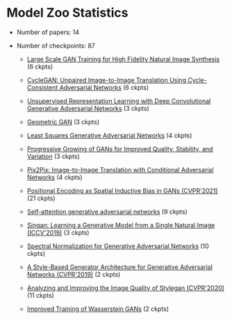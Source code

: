
# Model Zoo Statistics

* Number of papers: 14
* Number of checkpoints: 87

	* [Large Scale GAN Training for High Fidelity Natural Image Synthesis](https://github.com/open-mmlab/mmgeneration/blob/master/configs/biggan) (6 ckpts)


	* [CycleGAN: Unpaired Image-to-Image Translation Using Cycle-Consistent Adversarial Networks](https://github.com/open-mmlab/mmgeneration/blob/master/configs/cyclegan) (6 ckpts)


	* [Unsupervised Representation Learning with Deep Convolutional Generative Adversarial Networks](https://github.com/open-mmlab/mmgeneration/blob/master/configs/dcgan) (3 ckpts)


	* [Geometric GAN](https://github.com/open-mmlab/mmgeneration/blob/master/configs/ggan) (3 ckpts)


	* [Least Squares Generative Adversarial Networks](https://github.com/open-mmlab/mmgeneration/blob/master/configs/lsgan) (4 ckpts)


	* [Progressive Growing of GANs for Improved Quality, Stability, and Variation](https://github.com/open-mmlab/mmgeneration/blob/master/configs/pggan) (3 ckpts)


	* [Pix2Pix: Image-to-Image Translation with Conditional Adversarial Networks](https://github.com/open-mmlab/mmgeneration/blob/master/configs/pix2pix) (4 ckpts)


	* [Positional Encoding as Spatial Inductive Bias in GANs (CVPR'2021)](https://github.com/open-mmlab/mmgeneration/blob/master/configs/positional_encoding_in_gans) (21 ckpts)


	* [Self-attention generative adversarial networks](https://github.com/open-mmlab/mmgeneration/blob/master/configs/sagan) (9 ckpts)


	* [Singan: Learning a Generative Model from a Single Natural Image (ICCV'2019)](https://github.com/open-mmlab/mmgeneration/blob/master/configs/singan) (3 ckpts)


	* [Spectral Normalization for Generative Adversarial Networks](https://github.com/open-mmlab/mmgeneration/blob/master/configs/sngan_proj) (10 ckpts)


	* [A Style-Based Generator Architecture for Generative Adversarial Networks (CVPR'2019)](https://github.com/open-mmlab/mmgeneration/blob/master/configs/styleganv1) (2 ckpts)


	* [Analyzing and Improving the Image Quality of Stylegan (CVPR'2020)](https://github.com/open-mmlab/mmgeneration/blob/master/configs/styleganv2) (11 ckpts)


	* [Improved Training of Wasserstein GANs](https://github.com/open-mmlab/mmgeneration/blob/master/configs/wgan-gp) (2 ckpts)

